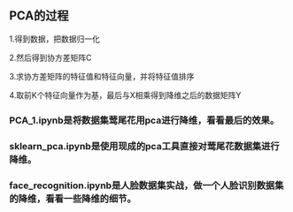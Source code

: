 ## PCA的过程

1.得到数据，把数据归一化

2.然后得到协方差矩阵C

3.求协方差矩阵的特征值和特征向量，并将特征值排序

4.取前K个特征向量作为基，最后与X相乘得到降维之后的数据矩阵Y  
  

### PCA_1.ipynb是将数据集莺尾花用pca进行降维，看看最后的效果。  
### sklearn_pca.ipynb是使用现成的pca工具直接对莺尾花数据集进行降维。  
### face_recognition.ipynb是人脸数据集实战，做一个人脸识别数据集的降维，看看一些降维的细节。